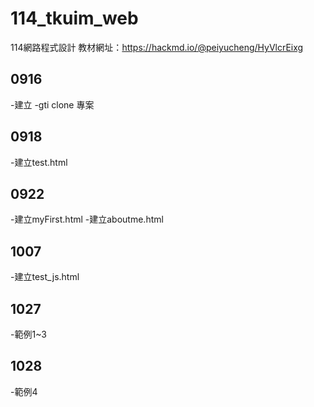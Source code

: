 # 114_tkuim_web
114網路程式設計
教材網址：https://hackmd.io/@peiyucheng/HyVlcrEixg

## 0916
-建立
-gti clone 專案

## 0918
-建立test.html

## 0922
-建立myFirst.html
-建立aboutme.html

## 1007
-建立test_js.html

## 1027
-範例1~3

## 1028
-範例4